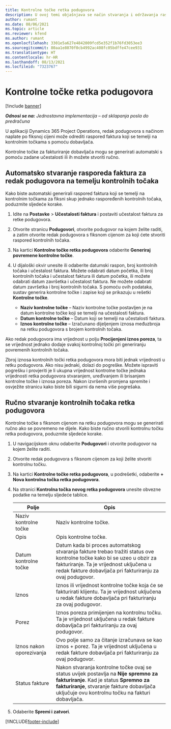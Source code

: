 ```yaml
---
title: Kontrolne točke retka podugovora
description: U ovoj temi objašnjava se način stvaranja i održavanja rasporeda faktura koji se temelji na kontrolnim točkama za podugovor s dobavljačem.
author: rumant
ms.date: 08/06/2021
ms.topic: article
ms.reviewer: kfend
ms.author: rumant
ms.openlocfilehash: 3301e5a627e4842009fcd5e352f1b76fd3053ee3
ms.sourcegitcommit: 80aa1e8070f0cb4992ac408fc05bdffe47cee931
ms.translationtype: HT
ms.contentlocale: hr-HR
ms.lasthandoff: 08/13/2021
ms.locfileid: "7323767"
---
```

# <a name="subcontract-line-milestones"></a>Kontrolne točke retka podugovora

[!include [banner](../../includes/dataverse-preview.md)]

_**Odnosi se na:** Jednostavna implementacija – od sklapanja posla do predračuna_

U aplikaciji Dynamics 365 Project Operations, redak podugovora s načinom naplate po fiksnoj cijeni može odrediti raspored faktura koji se temelji na kontrolnim točkama s pomoću dobavljača.

Kontrolne točke za fakturiranje dobavljača mogu se generirati automatski s pomoću zadane učestalosti ili ih možete stvoriti ručno.

## <a name="automatically-create-a-milestone-based-invoice-schedule-for-a-subcontract-line"></a>Automatsko stvaranje rasporeda faktura za redak podugovora na temelju kontrolnih točaka

Kako biste automatski generirali raspored faktura koji se temelji na kontrolnim točkama za fiksni skup jednako raspoređenih kontrolnih točaka, poduzmite sljedeće korake.

1. Idite na **Postavke** > **Učestalosti faktura** i postaviti učestalost faktura za retke podugovora.
2. Otvorite stranicu **Podugovori**, otvorite podugovor na kojem želite raditi, a zatim otvorite redak podugovora s fiksnom cijenom za koji ćete stvoriti raspored kontrolnih točaka.
3. Na kartici **Kontrolne točke retka podugovora** odaberite **Generiraj povremene kontrolne točke**.
4. U dijaloški okvir unesite ili odaberite datumski raspon, broj kontrolnih točaka i učestalost faktura. Možete odabrati datum početka, ili broj kontrolnih točaka i učestalost faktura ili datum početka, ili možete odabrati datum završetka i učestalost faktura. Ne možete odabrati datum završetka i broj kontrolnih točaka.
S pomoću ovih podataka, sustav generira kontrolne točke i zapise koji se prikazuju u rešetki **Kontrolne točke**.

   - **Naziv kontrolne točke** – Naziv kontrolne točke postavljen je na datum kontrolne točke koji se temelji na učestalosti faktura.
   - **Datum kontrolne točke** – Datum koji se temelji na učestalosti faktura.
   - **Iznos kontrolne točke** – Izračunano dijeljenjem iznosa međuzbroja na retku podugovora s brojem kontrolnih točaka.

Ako redak podugovora ima vrijednost u polju **Procijenjeni iznos poreza**, ta se vrijednost jednako dodaje svakoj kontrolnoj točki pri generiranju povremenih kontrolnih točaka.

Zbroj iznosa kontrolnih točki retka podugovora mora biti jednak vrijednosti u retku podugovora. Ako nisu jednaki, dolazi do pogreške. Možete ispraviti pogrešku i provjeriti je li ukupna vrijednost kontrolne točke jednaka vrijednosti retka podugovora stvaranjem, uređivanjem ili brisanjem kontrolne točke i iznosa poreza. Nakon izvršenih promjena spremite i osvježite stranicu kako biste bili sigurni da nema više pogrešaka.

## <a name="manually-create-subcontract-line-milestones"></a>Ručno stvaranje kontrolnih točaka retka podugovora

Kontrolne točke s fiksnom cijenom na retku podugovora mogu se generirati ručno ako se povremeno ne dijele. Kako biste ručno stvorili kontrolnu točku retka podugovora, poduzmite sljedeće korake.

1. U navigacijskom oknu odaberite **Podugovori** i otvorite podugovor na kojem želite raditi.
2. Otvorite redak podugovora s fiksnom cijenom za koji želite stvoriti kontrolnu točku.
3. Na kartici **Kontrolne točke retka podugovora**, u podrešetki, odaberite **+ Nova kontrolna točka retka podugovora**.
4. Na stranici **Kontrolna točka novog retka podugovora** unesite obvezne podatke na temelju sljedeće tablice.

    | Polje | Opis |
    | --- | --- |
    | Naziv kontrolne točke | Naziv kontrolne točke. |
    | Opis | Opis kontrolne točke.  |
    | Datum kontrolne točke | Datum kada bi proces automatskog stvaranja fakture trebao tražiti status ove kontrolne točke kako bi se uzeo u obzir za fakturiranje. Ta je vrijednost uključena u redak fakture dobavljača pri fakturiranju za ovaj podugovor. |
    | Iznos | Iznos ili vrijednost kontrolne točke koja će se fakturirati klijentu. Ta je vrijednost uključena u redak fakture dobavljača pri fakturiranju za ovaj podugovor. |
    | Porez | Iznos poreza primijenjen na kontrolnu točku. Ta je vrijednost uključena u redak fakture dobavljača pri fakturiranju za ovaj podugovor. |
    | Iznos nakon oporezivanja | Ovo polje samo za čitanje izračunava se kao iznos + porez. Ta je vrijednost uključena u redak fakture dobavljača pri fakturiranju za ovaj podugovor. |
    | Status fakture | Nakon stvaranja kontrolne točke ovaj se status uvijek postavlja na **Nije spremno za fakturiranje**.  Kad je status **Spremno za fakturiranje**, stvaranje fakture dobavljača uključuje ovu kontrolnu točku na fakturi dobavljača. |

5. Odaberite **Spremi i zatvori**.


[!INCLUDE[footer-include](../../includes/footer-banner.md)]
